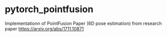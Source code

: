 # pytorch_pointfusion
 Implementationn of PointFusion Paper (6D pose estimation) from research paper
https://arxiv.org/abs/1711.10871
